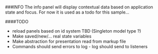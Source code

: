 ###INFO
The info panel will display contextual data based on application state and focus.
For now it is used as a todo for this sample...

####TODO
  * reload panels based on id system TBD (Singleton model type ?)
  * Make saved/new/... real state variables
  * Make abstraction for presentation read from markup file
  * Commands should send errors to log - log should send to listeners